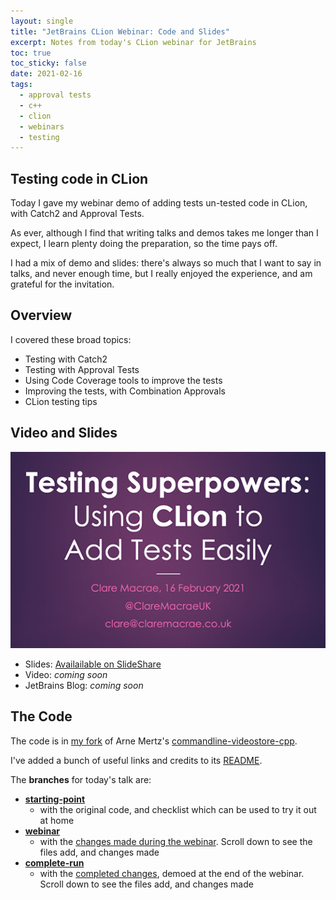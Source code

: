 ```yaml
---
layout: single
title: "JetBrains CLion Webinar: Code and Slides"
excerpt: Notes from today's CLion webinar for JetBrains 
toc: true
toc_sticky: false
date: 2021-02-16
tags:
  - approval tests
  - c++
  - clion
  - webinars
  - testing
---
```


## Testing code in CLion

Today I gave my webinar demo of adding tests un-tested code in CLion, with Catch2 and Approval Tests.

As ever, although I find that writing talks and demos takes me longer than I expect, I learn plenty doing the preparation, so the time pays off.

I had a mix of demo and slides: there's always so much that I want to say in talks, and never enough time, but I really enjoyed the experience, and am grateful for the invitation.

## Overview

I covered these broad topics:

* Testing with Catch2
* Testing with Approval Tests
* Using Code Coverage tools to improve the tests
* Improving the tests, with Combination Approvals
* CLion testing tips

## Video and Slides

![Image of first slide](/images/JetBrainsCLionWebinarSlides.png)

* Slides: [Availailable on SlideShare](https://www.slideshare.net/ClareMacrae/testing-superpowers-using-clion-to-add-tests-easily)
* Video: _coming soon_
* JetBrains Blog: _coming soon_

## The Code

The code is in [my fork](https://github.com/claremacrae/commandline-videostore-cpp) of Arne Mertz's [commandline-videostore-cpp](https://github.com/arnemertz/commandline-videostore-cpp).

I've added a bunch of useful links and credits to its [README](https://github.com/claremacrae/commandline-videostore-cpp/blob/starting-point/README.md).

The **branches** for today's talk are:

* **[starting-point](https://github.com/claremacrae/commandline-videostore-cpp/tree/starting-point)** 
    * with the original code, and checklist which can be used to try it out at home
* **[webinar](https://github.com/claremacrae/commandline-videostore-cpp/tree/webinar)**
    * with the [changes made during the webinar](https://github.com/claremacrae/commandline-videostore-cpp/compare/starting-point...claremacrae:webinar?expand=1). Scroll down to see the files add, and changes made
* **[complete-run](https://github.com/claremacrae/commandline-videostore-cpp/tree/complete-run)**
    * with the [completed changes](https://github.com/claremacrae/commandline-videostore-cpp/compare/starting-point...claremacrae:complete-run?expand=1), demoed at the end of the webinar. Scroll down to see the files add, and changes made

